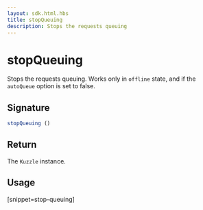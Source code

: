 ```yaml
---
layout: sdk.html.hbs
title: stopQueuing
description: Stops the requests queuing
---
```


# stopQueuing

Stops the requests queuing.
Works only in `offline` state, and if the `autoQueue` option is set to false.

## Signature

```javascript
stopQueuing ()
```

## Return

The `Kuzzle` instance.

## Usage

[snippet=stop-queuing]
